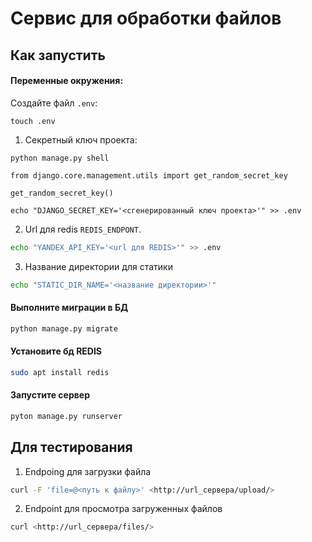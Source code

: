 # Сервис для обработки файлов 


## Как запустить 


#### Переменные окружения:

Создайте файл `.env`:

```
touch .env
```

1. Секретный ключ проекта: 

```
python manage.py shell
```

```
from django.core.management.utils import get_random_secret_key  

get_random_secret_key()
```

```
echo "DJANGO_SECRET_KEY='<сгенерированный ключ проекта>'" >> .env
```

2. Url для redis `REDIS_ENDPONT`. 

```sh
echo "YANDEX_API_KEY='<url для REDIS>'" >> .env
```

3. Название директории для статики

```sh
echo "STATIC_DIR_NAME='<название директории>'"
```

#### Выполните миграции в БД

```sh
python manage.py migrate
```

#### Установите бд REDIS

```sh
sudo apt install redis
```

#### Запустите сервер

```sh
pyton manage.py runserver
```


## Для тестирования

1. Endpoing для загрузки файла

```sh
curl -F 'file=@<путь к файлу>' <http://url_сервера/upload/>
```

2. Endpoint для просмотра загруженных файлов

```sh
curl <http://url_сервера/files/>
```



